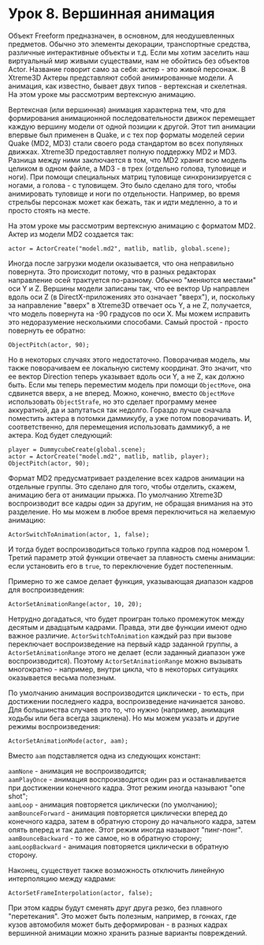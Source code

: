 # Урок 8. Вершинная анимация

Объект Freeform предназначен, в основном, для неодушевленных предметов. Обычно это элементы декорации, транспортные средства, различные интерактивные объекты и т.д. Если мы хотим заселить наш виртуальный мир живыми существами, нам не обойтись без объектов Actor. Название говорит само за себя: актер - это живой персонаж. В Xtreme3D Актеры представляют собой анимированные модели. А анимация, как известно, бывает двух типов - вертексная и скелетная. На этом уроке мы рассмотрим вертексную анимацию.

Вертексная (или вершинная) анимация характерна тем, что для формирования анимационной последовательности движок перемещает каждую вершину модели от одной позиции к другой. Этот тип анимации впервые был применен в Quake, и с тех пор форматы моделей серии Quake (MD2, MD3) стали своего рода стандартом во всех популяных движках. Xtreme3D предоставляет полную поддержку MD2 и MD3. Разница между ними заключается в том, что MD2 хранит всю модель целиком в одном файле, а MD3 - в трех (отдельно голова, туловище и ноги). При помощи специальных матриц туловище синхронизируется с ногами, а голова - с туловищем. Это было сделано для того, чтобы анимировать туловище и ноги по отдельности. Например, во время стрельбы персонаж может как бежать, так и идти медленно, а то и просто стоять на месте.

На этом уроке мы рассмотрим вертексную анимацию с форматом MD2. Актер из модели MD2 создается так:

```gml
actor = ActorCreate("model.md2", matlib, matlib, global.scene);
```

Иногда после загрузки модели оказывается, что она неправильно повернута. Это происходит потому, что в разных редакторах направление осей трактуется по-разному. Обычно "меняются местами" оси Y и Z. Вершины модели записаны так, что ее вектор Up направлен вдоль оси Z (в DirectX-приложениях это означает "вверх"), и, поскольку за направление "вверх" в Xtreme3D отвечает ось Y, а не Z, получается, что модель повернута на -90 градусов по оси X. Мы можем исправить это недоразумение несколькими способами. Самый простой - просто повернуть ее обратно:

```gml
ObjectPitch(actor, 90);
```

Но в некоторых случаях этого недостаточно. Поворачивая модель, мы также поворачиваем ее локальную систему координат. Это значит, что ее вектор Direction теперь указывает вдоль оси Y, а не Z, как должно быть. Если мы теперь переместим модель при помощи `ObjectMove`, она сдвинется вверх, а не вперед. Можно, конечно, вместо `ObjectMove` использовать `ObjectStrafe`, но это сделает программу менее аккуратной, да и запутаться так недолго. Гораздо лучше сначала поместить актера в потомки даммикубу, а уже потом поворачивать. И, соответственно, для перемещения использовать даммикуб, а не актера. Код будет следующий:

```gml
player = DummycubeCreate(global.scene);
actor = ActorCreate("model.md2", matlib, matlib, player);
ObjectPitch(actor, 90);
```

Формат MD2 предусматривает разделение всех кадров анимации на отдельные группы. Это сделано для того, чтобы отделить, скажем, анимацию бега от анимации прыжка. По умолчанию Xtreme3D воспроизводит все кадры один за другим, не обращая внимания на это разделение. Но мы можем в любое время переключиться на желаемую анимацию:

```gml
ActorSwitchToAnimation(actor, 1, false);
```

И тогда будет воспроизводиться только группа кадров под номером 1. Третий параметр этой функции отвечает за плавность смены анимации: если установить его в `true`, то переключение будет постепенным.

Примерно то же самое делает функция, указывающая диапазон кадров для воспроизведения:

```gml
ActorSetAnimationRange(actor, 10, 20);
```

Нетрудно догадаться, что будет проигран только промежуток между десятым и двадцатым кадрами. Правда, эти две функции имеют одно важное различие. `ActorSwitchToAnimation` каждый раз при вызове переключает воспроизведение на первый кадр заданной группы, а `ActorSetAnimationRange` этого не делает (если заданный диапазон уже воспроизводится). Поэтому `ActorSetAnimationRange` можно вызывать многократно - например, внутри цикла, что в некоторых ситуациях оказывается весьма полезным.

По умолчанию анимация воспроизводится циклически - то есть, при достижении последнего кадра, воспроизведение начинается заново. Для большинства случаев это то, что нужно (например, анимация ходьбы или бега всегда зациклена). Но мы можем указать и другие режимы воспроизведения:

```gml
ActorSetAnimationMode(actor, aam);
```

Вместо `aam` подставляется одна из следующих констант:

`aamNone` - анимация не воспроизводится;<br>
`aamPlayOnce` - анимация воспроизводится один раз и останавливается при достижении конечного кадра. Этот режим иногда называют "one shot";<br>
`aamLoop` - анимация повторяется циклически (по умолчанию);<br>
`aamBounceForward` - анимация повторяется циклически вперед до конечного кадра, затем в обратную сторону до начального кадра, затем опять вперед и так далее. Этот режим иногда называют "пинг-понг".<br>
`aamBounceBackward` - то же самое, но в обратную сторону;<br>
`aamLoopBackward` - анимация повторяется циклически в обратную сторону.<br>

Наконец, существует также возможность отключить линейную интерполяцию между кадрами:

```gml
ActorSetFrameInterpolation(actor, false);
```

При этом кадры будут сменять друг друга резко, без плавного "перетекания". Это может быть полезным, например, в гонках, где кузов автомобиля может быть деформирован - в разных кадрах вершинной анимации можно хранить разные варианты повреждений.
